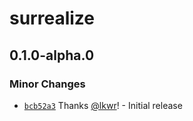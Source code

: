 # surrealize

## 0.1.0-alpha.0

### Minor Changes

- [`bcb52a3`](https://github.com/surrealize/surrealize/commit/bcb52a31d75c5fcf5d3eb6e249d100a8d4b17944) Thanks [@lkwr](https://github.com/lkwr)! - Initial release
